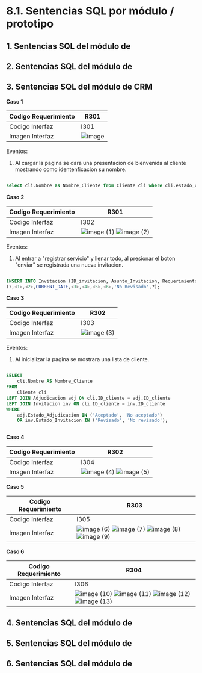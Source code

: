 # 8.1. Sentencias SQL por módulo / prototipo

## 1. Sentencias SQL del módulo de

## 2. Sentencias SQL del módulo de

## 3. Sentencias SQL del módulo de CRM

**Caso 1**

|Codigo Requerimiento	|R301|
|---|---|
|Codigo Interfaz|	I301|
|Imagen Interfaz|	![image](https://github.com/user-attachments/assets/b0c8652d-dfb3-4024-ac44-0edefbf2fcaa)|

Eventos:

1. Al cargar la pagina se dara una presentacion de bienvenida al cliente mostrando como identenficacion su nombre.

``` sql

select cli.Nombre as Nombre_Cliente from Cliente cli where cli.estado_cliente = 'Activo' and cli.nombre = <1>;
```

**Caso 2**

|Codigo Requerimiento|	R301|
|---|---|
|Codigo Interfaz|	I302|
|Imagen Interfaz|![image (1)](https://github.com/user-attachments/assets/baab3e8f-b625-471e-97b1-da7446df441c) ![image (2)](https://github.com/user-attachments/assets/4551a392-279d-47ff-8c7b-522fb3627a4f)|

Eventos:

1. Al entrar a "registrar servicio" y llenar todo, al presionar el boton "enviar" se registrada una nueva invitacion.

``` sql

INSERT INTO Invitacion (ID_invitacion, Asunto_Invitacion, Requerimientos_Invitacion, Fecha_Envio, Tiempo_Maximo, Bases_Cotizacion, Direccion_Proyecto, Comentarios, Estado_Invitacion, ID_cliente) values 
(?,<1>,<2>,CURRENT_DATE,<3>,<4>,<5>,<6>,'No Revisado',?);
```

**Caso 3**

|Codigo Requerimiento	|R302|
|---|---|
|Codigo Interfaz|	I303|
|Imagen Interfaz|	![image (3)](https://github.com/user-attachments/assets/8bace767-fac5-4079-95ba-24938b431da0)|

Eventos:

1. Al inicializar la pagina se mostrara una lista de cliente.

``` sql

SELECT 
    cli.Nombre AS Nombre_Cliente
FROM 
    Cliente cli 
LEFT JOIN Adjudicacion adj ON cli.ID_cliente = adj.ID_cliente 
LEFT JOIN Invitacion inv ON cli.ID_cliente = inv.ID_cliente  
WHERE 
    adj.Estado_Adjudicacion IN ('Aceptado', 'No aceptado') 
    OR inv.Estado_Invitacion IN ('Revisado', 'No revisado');
```

``` sql

```

**Caso 4**

|Codigo Requerimiento|	R302|
|---|---|
|Codigo Interfaz	|I304|
|Imagen Interfaz|![image (4)](https://github.com/user-attachments/assets/894811bb-073f-4dae-bd16-f4ec29a3908c) ![image (5)](https://github.com/user-attachments/assets/fbf23fbf-8d1f-4408-8f38-9567172b621c)|

**Caso 5**

|Codigo Requerimiento|	R303|
|---|---|
|Codigo Interfaz|	I305|
|Imagen Interfaz|![image (6)](https://github.com/user-attachments/assets/d0617db9-6d58-48d9-b2c9-a5aad30bd322) ![image (7)](https://github.com/user-attachments/assets/80e0806f-2832-4310-b7a6-d2f3afa525fb) ![image (8)](https://github.com/user-attachments/assets/fc82b917-8bb9-4aae-be81-fcbde742cbd2) ![image (9)](https://github.com/user-attachments/assets/85d70356-f240-4572-b03b-fbfc13d40152)|

**Caso 6**

|Codigo Requerimiento|	R304|
|---|---|
|Codigo Interfaz|	I306|
|Imagen Interfaz|![image (10)](https://github.com/user-attachments/assets/3806aacd-8d07-470c-a1df-a2b22f16dcf5) ![image (11)](https://github.com/user-attachments/assets/7c53f56f-4a4f-4d26-aa4b-9ae30fdbbb9c) ![image (12)](https://github.com/user-attachments/assets/2a3de869-9bc2-48ff-b9a9-1b285ec7e543) ![image (13)](https://github.com/user-attachments/assets/77ecfd53-dc79-431d-9d19-69947b04b826)|

## 4. Sentencias SQL del módulo de

## 5. Sentencias SQL del módulo de

## 6. Sentencias SQL del módulo de
